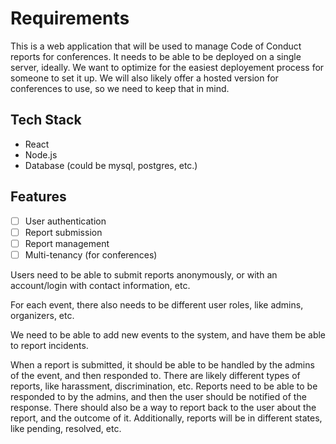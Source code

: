 # Requirements

This is a web application that will be used to manage Code of Conduct reports for conferences. It needs to be able to be deployed on a single server, ideally. We want to optimize for the easiest deployement process for someone to set it up. We will also likely offer a hosted version for conferences to use, so we need to keep that in mind.

## Tech Stack

- React
- Node.js
- Database (could be mysql, postgres, etc.)

## Features

- [ ] User authentication
- [ ] Report submission
- [ ] Report management
- [ ] Multi-tenancy (for conferences)

Users need to be able to submit reports anonymously, or with an account/login with contact information, etc.

For each event, there also needs to be different user roles, like admins, organizers, etc.

We need to be able to add new events to the system, and have them be able to report incidents.

When a report is submitted, it should be able to be handled by the admins of the event, and then responded to. There are likely different types of reports, like harassment, discrimination, etc. Reports need to be able to be responded to by the admins, and then the user should be notified of the response. There should also be a way to report back to the user about the report, and the outcome of it. Additionally, reports will be in different states, like pending, resolved, etc.
